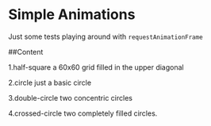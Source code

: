 # Simple Animations

Just some tests playing around with `requestAnimationFrame`

##Content

1.half-square
  a 60x60 grid filled in the upper diagonal

2.circle
  just a basic circle

3.double-circle
  two concentric circles

4.crossed-circle
  two completely filled circles.
